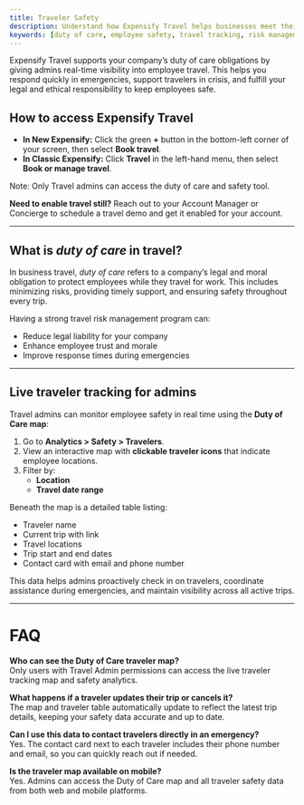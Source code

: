 ```yaml
---
title: Traveler Safety
description: Understand how Expensify Travel helps businesses meet their duty of care obligations by tracking employee travel and supporting traveler safety.
keywords: [duty of care, employee safety, travel tracking, risk management, travel map]
---
```


Expensify Travel supports your company’s duty of care obligations by giving admins real-time visibility into employee travel. This helps you respond quickly in emergencies, support travelers in crisis, and fulfill your legal and ethical responsibility to keep employees safe.

## How to access Expensify Travel

- **In New Expensify:** Click the green **+** button in the bottom-left corner of your screen, then select **Book travel**.
- **In Classic Expensify:** Click **Travel** in the left-hand menu, then select **Book or manage travel**.

Note: Only Travel admins can access the duty of care and safety tool.

**Need to enable travel still?** Reach out to your Account Manager or Concierge to schedule a travel demo and get it enabled for your account.

---

## What is _duty of care_ in travel?

In business travel, *duty of care* refers to a company’s legal and moral obligation to protect employees while they travel for work. This includes minimizing risks, providing timely support, and ensuring safety throughout every trip.

Having a strong travel risk management program can:
- Reduce legal liability for your company
- Enhance employee trust and morale
- Improve response times during emergencies

---

## Live traveler tracking for admins

Travel admins can monitor employee safety in real time using the **Duty of Care map**:
1. Go to **Analytics > Safety > Travelers**.
2. View an interactive map with **clickable traveler icons** that indicate employee locations.
3. Filter by:
   - **Location**
   - **Travel date range**

Beneath the map is a detailed table listing:
- Traveler name
- Current trip with link
- Travel locations
- Trip start and end dates
- Contact card with email and phone number

This data helps admins proactively check in on travelers, coordinate assistance during emergencies, and maintain visibility across all active trips.

---

# FAQ

**Who can see the Duty of Care traveler map?**  
Only users with Travel Admin permissions can access the live traveler tracking map and safety analytics.

**What happens if a traveler updates their trip or cancels it?**  
The map and traveler table automatically update to reflect the latest trip details, keeping your safety data accurate and up to date.

**Can I use this data to contact travelers directly in an emergency?**  
Yes. The contact card next to each traveler includes their phone number and email, so you can quickly reach out if needed.

**Is the traveler map available on mobile?**  
Yes. Admins can access the Duty of Care map and all traveler safety data from both web and mobile platforms.

